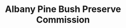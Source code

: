 ---
layout: repo
title: "Albany Pine Bush Preserve Commission"
id: 19420
permalink: repos/19420/
---